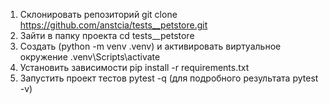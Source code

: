 1. Склонировать репозиторий git clone https://github.com/anstcia/tests__petstore.git
2. Зайти в папку проекта cd tests__petstore
3. Создать (python -m venv .venv) и активировать виртуальное окружение .venv\Scripts\activate
4. Установить зависимости pip install -r requirements.txt
5. Запустить проект тестов pytest -q (для подробного результата pytest -v)
